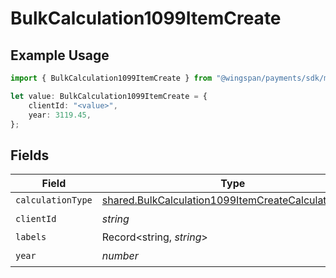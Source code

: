 # BulkCalculation1099ItemCreate

## Example Usage

```typescript
import { BulkCalculation1099ItemCreate } from "@wingspan/payments/sdk/models/shared";

let value: BulkCalculation1099ItemCreate = {
    clientId: "<value>",
    year: 3119.45,
};
```

## Fields

| Field                                                                                                                             | Type                                                                                                                              | Required                                                                                                                          | Description                                                                                                                       |
| --------------------------------------------------------------------------------------------------------------------------------- | --------------------------------------------------------------------------------------------------------------------------------- | --------------------------------------------------------------------------------------------------------------------------------- | --------------------------------------------------------------------------------------------------------------------------------- |
| `calculationType`                                                                                                                 | [shared.BulkCalculation1099ItemCreateCalculationType](../../../sdk/models/shared/bulkcalculation1099itemcreatecalculationtype.md) | :heavy_minus_sign:                                                                                                                | N/A                                                                                                                               |
| `clientId`                                                                                                                        | *string*                                                                                                                          | :heavy_check_mark:                                                                                                                | N/A                                                                                                                               |
| `labels`                                                                                                                          | Record<string, *string*>                                                                                                          | :heavy_minus_sign:                                                                                                                | N/A                                                                                                                               |
| `year`                                                                                                                            | *number*                                                                                                                          | :heavy_check_mark:                                                                                                                | N/A                                                                                                                               |